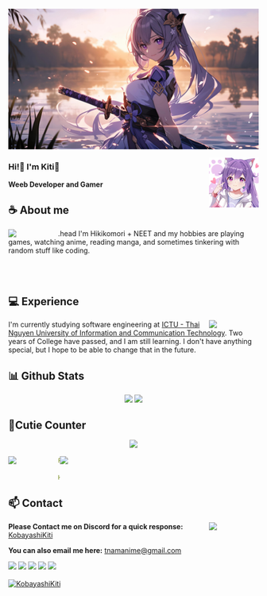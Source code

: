 ![Preview](./IMG/img2.jpg)

<a href="https://www.facebook.com/E00121"><img align="right" width="100" src="/IMG/img1.jpg"></a>


### Hi!👋 I'm Kiti🍊

**Weeb Developer and Gamer** 

## **☕ About me**
.head
<a href="https://github.com/KobayashiKiti"><img align="left" width="100" src="https://stickermaker.s3.eu-west-1.amazonaws.com/storage/uploads/sticker-pack/genshin-impact-keqing/sticker_4.png?405e4422ce30b3b6747d6b0b8ea4baf4"></a>
I'm Hikikomori + NEET and my hobbies are playing games, watching anime, reading manga, and sometimes tinkering with random stuff like coding.
<br><br>
<br><br>
## **💻 Experience**
<a href="https://github.com/KobayashiKiti"><img align="right" width="100" src="https://stickermaker.s3.eu-west-1.amazonaws.com/storage/uploads/sticker-pack/genshin-impact-keqing/sticker_21.png?405e4422ce30b3b6747d6b0b8ea4baf4"></a>
I'm currently studying software engineering at [ICTU - Thai Nguyen University of Information and Communication Technology](https://en.ictu.edu.vn/). Two years of College have passed, and I am still learning. I don't have anything special, but I hope to be able to change that in the future.


## **📊 Github Stats**
<p align="center"><img width="50%" src="https://github-readme-stats.vercel.app/api?username=KobayashiKiti&show_icons=true&count_private=true&theme=react&hide_border=true&bg_color=0D1117"/> <img width="45%" src="https://github-readme-stats.vercel.app/api/top-langs/?username=KobayashiKiti&show_icons=true&count_private=true&theme=react&hide_border=true&bg_color=0D1117&layout=compact"/>
</p>

## **🧋Cutie Counter**
<p align="center">
	<img src="https://images8.alphacoders.com/129/1298043.jpg"> <br/>
</p>
<a href="https://discord.com/users/738748102311280681"><img align="right" width=400 src="https://moe-counter.glitch.me/get/@kobayashikiti?theme=gelbooru"></a>
<a href="https://github.com/KobayashiKiti"><img align="left" width="100" src="https://stickermaker.s3.eu-west-1.amazonaws.com/storage/uploads/sticker-pack/genshin-impact-keqing/sticker_28.png?405e4422ce30b3b6747d6b0b8ea4baf4"></a>

```yaml
People who visit my profile :3.

Hehe~ another cutie has been caught.
```

## **📫 Contact**
<a href="https://github.com/KobayashiKiti"><img align="right" width="100" src="https://stickermaker.s3.eu-west-1.amazonaws.com/storage/uploads/sticker-pack/genshin-impact-keqing/sticker_7.png?405e4422ce30b3b6747d6b0b8ea4baf4" /></a>
**Please Contact me on Discord for a quick response:** [KobayashiKiti](https://discord.com/users/KobayashiKiti)

**You can also email me here:** tnamanime@gmail.com


[![](https://img.shields.io/github/followers/MiyagawaMizu?label=Followers&style=social)](https://github.com/KobayashiKiti)
[![](https://img.shields.io/badge/Discord-7289DA?logo=discord&logoColor=white)](https://discord.gg/WEWck5jP)
[![](https://img.shields.io/badge/Facebook-1877F2?logo=facebook&logoColor=white)](https://www.facebook.com/E00121)
[![](https://img.shields.io/badge/Telegram-2ca5e0?logo=telegram&logoColor=white)](https://t.me/miyagawamizu)
[![](https://img.shields.io/badge/Steam-1a6a98?logo=steam&logoColor=white)](https://steamcommunity.com/id/KobayashiKiti)
<br><br>
[![KobayashiKiti](https://images8.alphacoders.com/111/1115544.png)](https://kiti.pages.dev/)